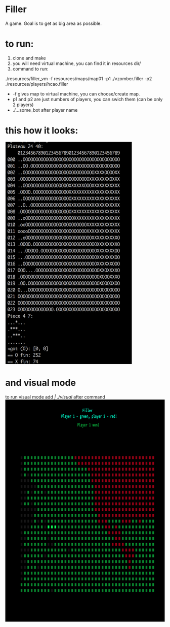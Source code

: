 # Filler
A game. Goal is to get as big area as possible.

# to run:
1. clone and make
2. you will need virtual machine, you can find it in resources dir/
3. command to run:

  ./resources/filler_vm -f resources/maps/map01 -p1 ./vzomber.filler -p2 ./resources/players/hcao.filler
 * -f gives map to virtual machine, you can choose/create map.
 * p1 and p2 are just numbers of players, you can swich them (can be only 2 players)
 * ./...some_bot after player name
 
 # this how it looks:
 
 <img src="https://github.com/Vencetto/Filler/blob/master/screen_1.png" width="400" height="700" />
 
 # and visual mode
 to run visual mode add _| ./visual_ after command 
 <img src="https://github.com/Vencetto/Filler/blob/master/screen_2.png" width="800" height="700" />
